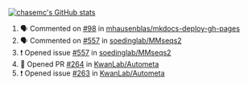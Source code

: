 [![chasemc's GitHub stats](https://github-readme-stats.vercel.app/api?username=chasemc)](https://github.com/anuraghazra/github-readme-stats)


<!--START_SECTION:activity-->
1. 🗣 Commented on [#98](https://github.com/mhausenblas/mkdocs-deploy-gh-pages/issues/98) in [mhausenblas/mkdocs-deploy-gh-pages](https://github.com/mhausenblas/mkdocs-deploy-gh-pages)
2. 🗣 Commented on [#557](https://github.com/soedinglab/MMseqs2/issues/557) in [soedinglab/MMseqs2](https://github.com/soedinglab/MMseqs2)
3. ❗️ Opened issue [#557](https://github.com/soedinglab/MMseqs2/issues/557) in [soedinglab/MMseqs2](https://github.com/soedinglab/MMseqs2)
4. 💪 Opened PR [#264](https://github.com/KwanLab/Autometa/pull/264) in [KwanLab/Autometa](https://github.com/KwanLab/Autometa)
5. ❗️ Opened issue [#263](https://github.com/KwanLab/Autometa/issues/263) in [KwanLab/Autometa](https://github.com/KwanLab/Autometa)
<!--END_SECTION:activity-->
